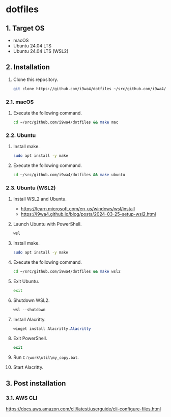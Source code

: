 # dotfiles

## 1. Target OS

- macOS
- Ubuntu 24.04 LTS
- Ubuntu 24.04 LTS (WSL2)

## 2. Installation

1. Clone this repository.

    ```sh
    git clone https://github.com/i9wa4/dotfiles ~/src/github.com/i9wa4/dotfiles
    ```

### 2.1. macOS

1. Execute the following command.

    ```sh
    cd ~/src/github.com/i9wa4/dotfiles && make mac
    ```

### 2.2. Ubuntu

1. Install make.

    ```sh
    sudo apt install -y make
    ```

1. Execute the following command.

    ```sh
    cd ~/src/github.com/i9wa4/dotfiles && make ubuntu
    ```

### 2.3. Ubuntu (WSL2)

1. Install WSL2 and Ubuntu.
    - <https://learn.microsoft.com/en-us/windows/wsl/install>
    - <https://i9wa4.github.io/blog/posts/2024-03-25-setup-wsl2.html>
1. Launch Ubuntu with PowerShell.

    ```powershell
    wsl
    ```

1. Install make.

    ```sh
    sudo apt install -y make
    ```

1. Execute the following command.

    ```sh
    cd ~/src/github.com/i9wa4/dotfiles && make wsl2
    ```

1. Exit Ubuntu.

    ```sh
    exit
    ```

1. Shutdown WSL2.

    ```powershell
    wsl --shutdown
    ```

1. Install Alacritty.

    ```powershell
    winget install Alacritty.Alacritty
    ```

1. Exit PowerShell.

    ```powershell
    exit
    ```

1. Run `C:\work\util\my_copy.bat`.

1. Start Alacritty.

## 3. Post installation

### 3.1. AWS CLI

<https://docs.aws.amazon.com/cli/latest/userguide/cli-configure-files.html>
